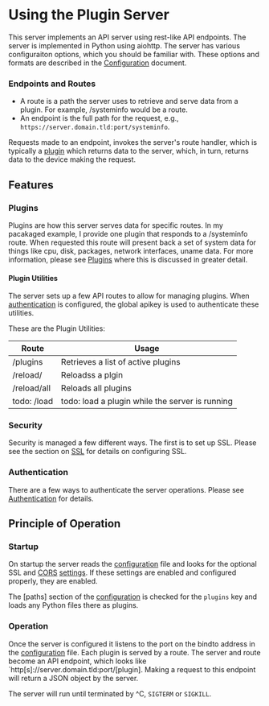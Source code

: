 
# Using the Plugin Server

This server implements an API server using rest-like API endpoints. The server is implemented in Python using aiohttp.
The server has various configuraiton options, which you should be familiar with. These options and formats are described in the [Configuration](Config.md) document.

### Endpoints and Routes

* A route is a path the server uses to retrieve and serve data from a plugin. For example, /systeminfo would be a route.
* An endpoint is the full path for the request, e.g., `https://server.domain.tld:port/systeminfo`.

Requests made to an endpoint, invokes the server's route handler, which is typically a [plugin](Plugins.md) which returns data to the server, which, in turn, returns data to the device making the request.

## Features

### Plugins

Plugins are how this server serves data for specific routes. In my pacakaged example, I provide one plugin that responds to a /systeminfo route. When requested this route will present back a set of system data for things like cpu, disk, packages, network interfaces, uname data. For more information, please see [Plugins](Plugins.md) where this is discussed in greater detail.

#### Plugin Utilities
The server sets up a few API routes to allow for managing plugins. When [authentication](Auth.md) is configured, the global apikey is used to authenticate these utilities.

These are the Plugin Utilities:

| Route               | Usage
|---------------------|-----------------------------------------------
| /plugins            | Retrieves a list of active plugins
| /reload/<plugin>    | Reloadss a plgin
| /reload/all         | Reloads all plugins
| todo: /load<plugin> | todo: load a plugin while the server is running


### Security

Security is managed a few different ways. The first is to set up SSL. Please see the section on [SSL](SSL.md) for details on configuring SSL. 

### Authentication
There are a few ways to authenticate the server operations. Please see [Authentication](Auth.md) for details. 

## Principle of Operation

### Startup
On startup the server reads the [configuration](Config.md) file and looks for the optional SSL and [CORS](CORS.md) [settings](Config.md). If these settings are enabled and configured properly, they are enabled. 

The [paths] section of the [configuration](Config.md) is checked for the `plugins` key and loads any Python files there as plugins. 

### Operation
Once the server is configured it listens to the port on the bindto address in the [configuration](Config.md) file. Each plugin is served by a route. The server and route become an API endpoint, which looks like `http[s]://server.domain.tld:port/[plugin]. Making a request to this endpoint will return a JSON object by the server. 

The server will run until terminated by ^C, `SIGTERM` or `SIGKILL`. 
